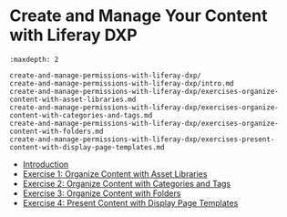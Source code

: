 # Create and Manage Your Content with Liferay DXP 

```{toctree}
:maxdepth: 2

create-and-manage-permissions-with-liferay-dxp/ 
create-and-manage-permissions-with-liferay-dxp/intro.md 
create-and-manage-permissions-with-liferay-dxp/exercises-organize-content-with-asset-libraries.md 
create-and-manage-permissions-with-liferay-dxp/exercises-organize-content-with-categories-and-tags.md 
create-and-manage-permissions-with-liferay-dxp/exercises-organize-content-with-folders.md 
create-and-manage-permissions-with-liferay-dxp/exercises-present-content-with-display-page-templates.md 
```

* [Introduction](./create-and-manage-permissions-with-liferay-dxp/intro.md) 
* [Exercise 1: Organize Content with Asset Libraries](./create-and-manage-permissions-with-liferay-dxp/exercises-organize-content-with-asset-libraries.md) 
* [Exercise 2: Organize Content with Categories and Tags](./create-and-manage-permissions-with-liferay-dxp/exercises-organize-content-with-categories-and-tags.md) 
* [Exercise 3: Organize Content with Folders](./create-and-manage-permissions-with-liferay-dxp/exercises-organize-content-with-folders.md) 
* [Exercise 4: Present Content with Display Page Templates](./create-and-manage-permissions-with-liferay-dxp/exercises-present-content-with-display-page-templates.md) 